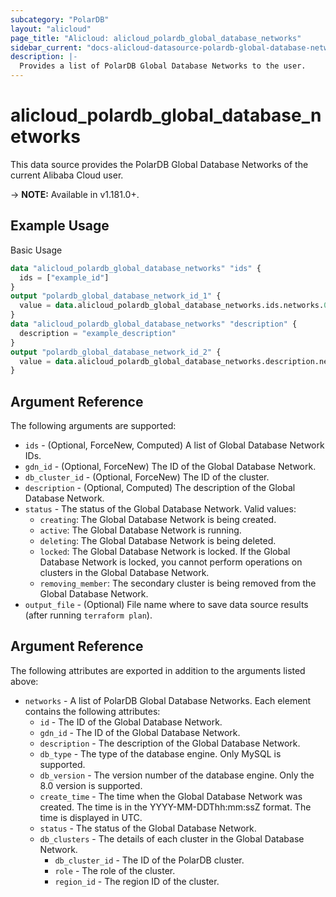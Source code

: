 ```yaml
---
subcategory: "PolarDB"
layout: "alicloud"
page_title: "Alicloud: alicloud_polardb_global_database_networks"
sidebar_current: "docs-alicloud-datasource-polardb-global-database-networks"
description: |-
  Provides a list of PolarDB Global Database Networks to the user.
---
```


# alicloud\_polardb\_global\_database\_networks

This data source provides the PolarDB Global Database Networks of the current Alibaba Cloud user.

-> **NOTE:** Available in v1.181.0+.

## Example Usage

Basic Usage

```terraform
data "alicloud_polardb_global_database_networks" "ids" {
  ids = ["example_id"]
}
output "polardb_global_database_network_id_1" {
  value = data.alicloud_polardb_global_database_networks.ids.networks.0.id
}
data "alicloud_polardb_global_database_networks" "description" {
  description = "example_description"
}
output "polardb_global_database_network_id_2" {
  value = data.alicloud_polardb_global_database_networks.description.networks.0.id
}
```

## Argument Reference

The following arguments are supported:

* `ids` - (Optional, ForceNew, Computed)  A list of Global Database Network IDs.
* `gdn_id` - (Optional, ForceNew)  The ID of the Global Database Network.
* `db_cluster_id` - (Optional, ForceNew) The ID of the cluster.
* `description` - (Optional, Computed) The description of the Global Database Network.
* `status` - The status of the Global Database Network. Valid values:
	- `creating`: The Global Database Network is being created.
	- `active`: The Global Database Network is running.
	- `deleting`: The Global Database Network is being deleted.
	- `locked`: The Global Database Network is locked. If the Global Database Network is locked, you cannot perform operations on clusters in the Global Database Network.
	- `removing_member`: The secondary cluster is being removed from the Global Database Network.
* `output_file` - (Optional) File name where to save data source results (after running `terraform plan`).

## Argument Reference

The following attributes are exported in addition to the arguments listed above:

* `networks` - A list of PolarDB Global Database Networks. Each element contains the following attributes:
	* `id` - The ID of the Global Database Network.
	* `gdn_id` - The ID of the Global Database Network.
	* `description` - The description of the Global Database Network.
	* `db_type` - The type of the database engine. Only MySQL is supported.
	* `db_version` - The version number of the database engine. Only the 8.0 version is supported.
	* `create_time` - The time when the Global Database Network was created. The time is in the YYYY-MM-DDThh:mm:ssZ format. The time is displayed in UTC.
	* `status` - The status of the Global Database Network.
	* `db_clusters` - The details of each cluster in the Global Database Network.
		* `db_cluster_id` - The ID of the PolarDB cluster.
		* `role` - The role of the cluster.
		* `region_id` - The region ID of the cluster.